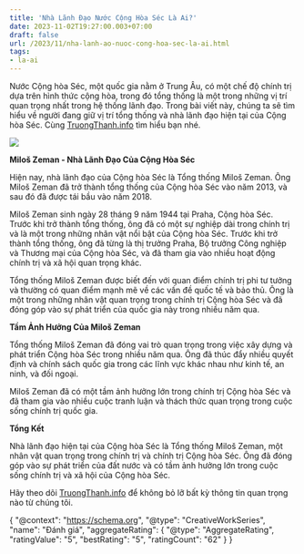 ```yaml
---
title: 'Nhà Lãnh Đạo Nước Cộng Hòa Séc Là Ai?'
date: 2023-11-02T19:27:00.003+07:00
draft: false
url: /2023/11/nha-lanh-ao-nuoc-cong-hoa-sec-la-ai.html
tags: 
- la-ai
---
```


Nước Cộng hòa Séc, một quốc gia nằm ở Trung Âu, có một chế độ chính trị dựa trên hình thức cộng hòa, trong đó tổng thống là một trong những vị trí quan trọng nhất trong hệ thống lãnh đạo. Trong bài viết này, chúng ta sẽ tìm hiểu về người đang giữ vị trí tổng thống và nhà lãnh đạo hiện tại của Cộng hòa Séc. Cùng [TruongThanh.info](http://www.truongthanh.info) tìm hiểu bạn nhé.

[![](https://blogger.googleusercontent.com/img/b/R29vZ2xl/AVvXsEicfVDPXUgCVAN6Cb_Vx_o4g8RYSE584xMXfy3__xJZFP6gI6MbmEISlDtEEvHtlD-S4hz-XkQ8-m0yIGkGryD7vuOw99IRDAGnxul1JWm2HkG8tzJnToRfEKE_eOlXirPDxZk3RgporyD43YYmW38fJsNzy7QLACcpRzGAswWbRH-MMyqYY0gRDtuspD2e/s1600/Milo%C5%A1%20Zeman.jpg)](https://blogger.googleusercontent.com/img/b/R29vZ2xl/AVvXsEicfVDPXUgCVAN6Cb_Vx_o4g8RYSE584xMXfy3__xJZFP6gI6MbmEISlDtEEvHtlD-S4hz-XkQ8-m0yIGkGryD7vuOw99IRDAGnxul1JWm2HkG8tzJnToRfEKE_eOlXirPDxZk3RgporyD43YYmW38fJsNzy7QLACcpRzGAswWbRH-MMyqYY0gRDtuspD2e/s308/Milo%C5%A1%20Zeman.jpg)

  

  

**Miloš Zeman - Nhà Lãnh Đạo Của Cộng Hòa Séc**

Hiện nay, nhà lãnh đạo của Cộng hòa Séc là Tổng thống Miloš Zeman. Ông Miloš Zeman đã trở thành tổng thống của Cộng hòa Séc vào năm 2013, và sau đó đã được tái bầu vào năm 2018.

  

Miloš Zeman sinh ngày 28 tháng 9 năm 1944 tại Praha, Cộng hòa Séc. Trước khi trở thành tổng thống, ông đã có một sự nghiệp dài trong chính trị và là một trong những nhân vật nổi bật của Cộng hòa Séc. Trước khi trở thành tổng thống, ông đã từng là thị trưởng Praha, Bộ trưởng Công nghiệp và Thương mại của Cộng hòa Séc, và đã tham gia vào nhiều hoạt động chính trị và xã hội quan trọng khác.

  

Tổng thống Miloš Zeman được biết đến với quan điểm chính trị phi tư tưởng và thường có quan điểm mạnh mẽ về các vấn đề quốc tế và bảo thủ. Ông là một trong những nhân vật quan trọng trong chính trị Cộng hòa Séc và đã đóng góp vào sự phát triển của quốc gia này trong nhiều năm qua.

  

**Tầm Ảnh Hưởng Của Miloš Zeman**

Tổng thống Miloš Zeman đã đóng vai trò quan trọng trong việc xây dựng và phát triển Cộng hòa Séc trong nhiều năm qua. Ông đã thúc đẩy nhiều quyết định và chính sách quốc gia trong các lĩnh vực khác nhau như kinh tế, an ninh, và đối ngoại.

  

Miloš Zeman đã có một tầm ảnh hưởng lớn trong chính trị Cộng hòa Séc và đã tham gia vào nhiều cuộc tranh luận và thách thức quan trọng trong cuộc sống chính trị quốc gia.

  

**Tổng Kết**

Nhà lãnh đạo hiện tại của Cộng hòa Séc là Tổng thống Miloš Zeman, một nhân vật quan trọng trong chính trị và chính trị Cộng hòa Séc. Ông đã đóng góp vào sự phát triển của đất nước và có tầm ảnh hưởng lớn trong cuộc sống chính trị và xã hội của Cộng hòa Séc.

  

Hãy theo dõi [TruongThanh.info](http://www.truongthanh.info) để không bỏ lỡ bất kỳ thông tin quan trọng nào từ chúng tôi.

  

{ "@context": "https://schema.org", "@type": "CreativeWorkSeries", "name": "Đánh giá", "aggregateRating": { "@type": "AggregateRating", "ratingValue": "5", "bestRating": "5", "ratingCount": "62" } }
